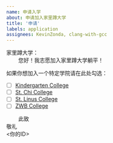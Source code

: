 ```yaml
---
name: 申请入学
about: 申请加入家里蹲大学
title: '申请'
labels: application
assignees: KevinZonda, clang-with-gcc
---
```


家里蹲大学：  
&nbsp;&nbsp;&nbsp;&nbsp;&nbsp;&nbsp;&nbsp;&nbsp;您好！我志愿加入家里蹲大学躺平！


如果你想加入一个特定学院请在此处勾选：

- [ ] [Kindergarten College](https://github.com/orgs/HMUniversity/teams/kindergarten-college)
- [ ] [St. Chi College](https://github.com/orgs/HMUniversity/teams/st-chi-college)
- [ ] [St. Linus College](https://github.com/orgs/HMUniversity/teams/st-linus-college)
- [ ] [ZWB College](https://github.com/orgs/HMUniversity/teams/zwb-college)

&nbsp;&nbsp;&nbsp;&nbsp;&nbsp;&nbsp;&nbsp;&nbsp;此致  
敬礼  
<你的ID>
